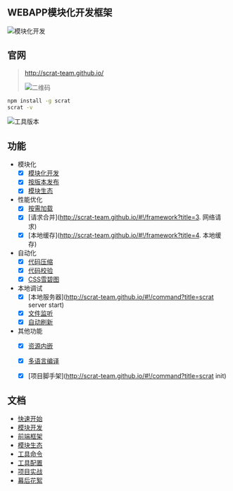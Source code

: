 ## WEBAPP模块化开发框架

![模块化开发](https://github.com/scrat-team/scrat-site/raw/master/views/img/cubes.png)

## 官网

> http://scrat-team.github.io/
>
> ![二维码](https://github.com/scrat-team/scrat-site/raw/master/views/img/qrcode.png)

```bash
npm install -g scrat
scrat -v
```

![工具版本](https://github.com/scrat-team/scrat-site/raw/master/components/pages/quick-start/version.gif)

## 功能

- 模块化
    - [x] [模块化开发](http://scrat-team.github.io/#!/modular)
    - [x] [按版本发布](http://scrat-team.github.io/#!/settings?title=version)
    - [x] [模块生态](http://scrat-team.github.io/#!/components)
- 性能优化
    - [x] [按需加载](http://scrat-team.github.io/#!/framework?title=scrat.js)
    - [x] [请求合并](http://scrat-team.github.io/#!/framework?title=3. 网络请求)
    - [x] [本地缓存](http://scrat-team.github.io/#!/framework?title=4. 本地缓存)
- 自动化
    - [x] [代码压缩](http://scrat-team.github.io/#!/settings?title=settings.optimizer.uglify-js)
    - [x] [代码校验](http://scrat-team.github.io/#!/settings?title=settings.lint.jshint)
    - [x] [CSS雪碧图](http://scrat-team.github.io/#!/settings?title=settings.spriter.csssprites)
- 本地调试
    - [x] [本地服务器](http://scrat-team.github.io/#!/command?title=scrat server start)
    - [x] [文件监听](http://scrat-team.github.io/#!/command?title=本地开发)
    - [x] [自动刷新](http://scrat-team.github.io/#!/command?title=本地开发)
- 其他功能
    - [x] [资源内嵌](http://scrat-team.github.io/#!/todo)
    - [x] [多语言编译](http://scrat-team.github.io/#!/settings?title=settings.parser.stylus)
    - [x] [项目脚手架](http://scrat-team.github.io/#!/command?title=scrat init)


## 文档

* [快速开始](http://scrat-team.github.io/#!/quick-start)
* [模块开发](http://scrat-team.github.io/modular)
* [前端框架](http://scrat-team.github.io/framework)
* [模块生态](http://scrat-team.github.io/components)
* [工具命令](http://scrat-team.github.io/command)
* [工具配置](http://scrat-team.github.io/settings)
* [项目实战](http://scrat-team.github.io/practice)
* [幕后花絮](https://github.com/fouber/blog/issues/2)
